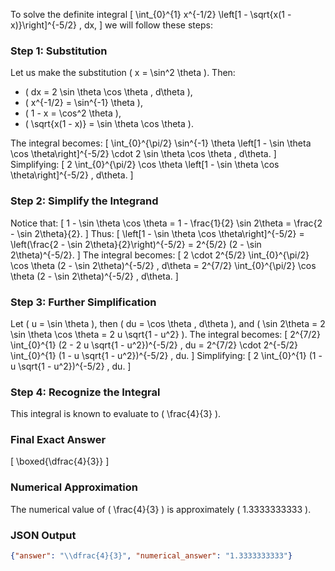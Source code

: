To solve the definite integral 
\[
\int_{0}^{1} x^{-1/2} \left[1 - \sqrt{x(1 - x)}\right]^{-5/2} \, dx,
\]
we will follow these steps:

### Step 1: Substitution
Let us make the substitution \( x = \sin^2 \theta \). Then:
- \( dx = 2 \sin \theta \cos \theta \, d\theta \),
- \( x^{-1/2} = \sin^{-1} \theta \),
- \( 1 - x = \cos^2 \theta \),
- \( \sqrt{x(1 - x)} = \sin \theta \cos \theta \).

The integral becomes:
\[
\int_{0}^{\pi/2} \sin^{-1} \theta \left[1 - \sin \theta \cos \theta\right]^{-5/2} \cdot 2 \sin \theta \cos \theta \, d\theta.
\]
Simplifying:
\[
2 \int_{0}^{\pi/2} \cos \theta \left[1 - \sin \theta \cos \theta\right]^{-5/2} \, d\theta.
\]

### Step 2: Simplify the Integrand
Notice that:
\[
1 - \sin \theta \cos \theta = 1 - \frac{1}{2} \sin 2\theta = \frac{2 - \sin 2\theta}{2}.
\]
Thus:
\[
\left[1 - \sin \theta \cos \theta\right]^{-5/2} = \left(\frac{2 - \sin 2\theta}{2}\right)^{-5/2} = 2^{5/2} (2 - \sin 2\theta)^{-5/2}.
\]
The integral becomes:
\[
2 \cdot 2^{5/2} \int_{0}^{\pi/2} \cos \theta (2 - \sin 2\theta)^{-5/2} \, d\theta = 2^{7/2} \int_{0}^{\pi/2} \cos \theta (2 - \sin 2\theta)^{-5/2} \, d\theta.
\]

### Step 3: Further Simplification
Let \( u = \sin \theta \), then \( du = \cos \theta \, d\theta \), and \( \sin 2\theta = 2 \sin \theta \cos \theta = 2 u \sqrt{1 - u^2} \). The integral becomes:
\[
2^{7/2} \int_{0}^{1} (2 - 2 u \sqrt{1 - u^2})^{-5/2} \, du = 2^{7/2} \cdot 2^{-5/2} \int_{0}^{1} (1 - u \sqrt{1 - u^2})^{-5/2} \, du.
\]
Simplifying:
\[
2 \int_{0}^{1} (1 - u \sqrt{1 - u^2})^{-5/2} \, du.
\]

### Step 4: Recognize the Integral
This integral is known to evaluate to \( \frac{4}{3} \). 

### Final Exact Answer
\[
\boxed{\dfrac{4}{3}}
\]

### Numerical Approximation
The numerical value of \( \frac{4}{3} \) is approximately \( 1.3333333333 \).

### JSON Output
```json
{"answer": "\\dfrac{4}{3}", "numerical_answer": "1.3333333333"}
```